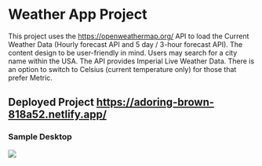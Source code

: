 # Weather App Project
This project uses the https://openweathermap.org/ API to load the Current Weather Data (Hourly forecast API and 5 day / 3-hour forecast API). The content design to be user-friendly in mind. Users may search for a city name within the USA. The API provides Imperial Live Weather Data. There is an option to switch to Celsius (current temperature only) for those that prefer Metric.

## Deployed Project https://adoring-brown-818a52.netlify.app/

### Sample Desktop
<img src="https://user-images.githubusercontent.com/73076448/119428615-33ed9500-bcdb-11eb-91f1-b18bef1c979d.png">
